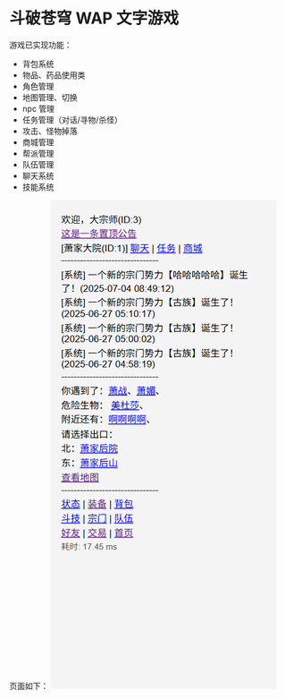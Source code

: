 # 斗破苍穹 WAP 文字游戏

游戏已实现功能：
* 背包系统
* 物品、药品使用类
* 角色管理
* 地图管理、切换
* npc 管理
* 任务管理（对话/寻物/杀怪）
* 攻击、怪物掉落
* 商城管理
* 帮派管理
* 队伍管理
* 聊天系统
* 技能系统


页面如下：
![alt text](main_image.png)